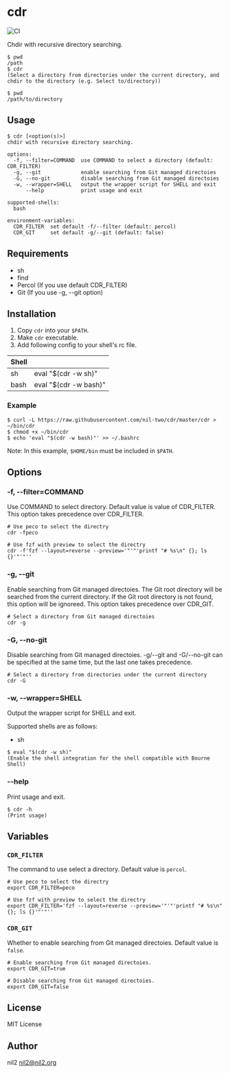 cdr
===

![CI](https://github.com/nil-two/cdr/workflows/CI/badge.svg)

Chdir with recursive directory searching.

```
$ pwd
/path
$ cdr
(Select a directory from directories under the current directory, and chdir to the directory (e.g. Select to/directory))

$ pwd
/path/to/directory
```

Usage
-----

```
$ cdr [<option(s)>]
chdir with recursive directory searching.

options:
  -f, --filter=COMMAND  use COMMAND to select a directory (default: CDR_FILTER)
  -g, --git             enable searching from Git managed directoies
  -G, --no-git          disable searching from Git managed directoies
  -w, --wrapper=SHELL   output the wrapper script for SHELL and exit
      --help            print usage and exit

supported-shells:
  bash

environment-variables:
  CDR_FILTER  set default -f/--filter (default: percol)
  CDR_GIT     set default -g/--git (default: false)
```

Requirements
------------

- sh
- find
- Percol (If you use default CDR\_FILTER)
- Git (If you use -g, --git option)

Installation
------------

1. Copy `cdr` into your `$PATH`.
2. Make `cdr` executable.
3. Add following config to your shell's rc file.

| Shell |                       |
|-------|-----------------------|
| sh    | eval "$(cdr -w sh)"   |
| bash  | eval "$(cdr -w bash)" |

### Example

```
$ curl -L https://raw.githubusercontent.com/nil-two/cdr/master/cdr > ~/bin/cdr
$ chmod +x ~/bin/cdr
$ echo 'eval "$(cdr -w bash)"' >> ~/.bashrc
```

Note: In this example, `$HOME/bin` must be included in `$PATH`.

Options
-------

### -f, --filter=COMMAND

Use COMMAND to select directory.
Default value is value of CDR\_FILTER.
This option takes precedence over CDR\_FILTER.

```
# Use peco to select the directry
cdr -fpeco

# Use fzf with preview to select the directry
cdr -f'fzf --layout=reverse --preview='"'"'printf "# %s\n" {}; ls {}'"'"''
```

### -g, --git

Enable searching from Git managed directoies.
The Git root directory will be searched from the current directory.
If the Git root directory is not found, this option will be ignoreed.
This option takes precedence over CDR\_GIT.

```
# Select a directory from Git managed directoies
cdr -g
```

### -G, --no-git

Disable searching from Git managed directoies.
-g/--git and -G/--no-git can be specified at the same time, but the last one takes precedence.

```
# Select a directory from directories under the current directory
cdr -G
```

### -w, --wrapper=SHELL

Output the wrapper script for SHELL and exit.

Supported shells are as follows:

- sh

```
$ eval "$(cdr -w sh)"
(Enable the shell integration for the shell compatible with Bourne Shell)
```

### --help

Print usage and exit.

```
$ cdr -h
(Print usage)
```

Variables
---------

### `CDR_FILTER`

The command to use select a directory.
Default value is `percol`.

```
# Use peco to select the directry
export CDR_FILTER=peco

# Use fzf with preview to select the directry
export CDR_FILTER='fzf --layout=reverse --preview='"'"'printf "# %s\n" {}; ls {}'"'"''
```

### `CDR_GIT`

Whether to enable searching from Git managed directoies.
Default value is `false`.

```
# Enable searching from Git managed directoies.
export CDR_GIT=true

# Disable searching from Git managed directoies.
export CDR_GIT=false
```

License
-------

MIT License

Author
------

nil2 <nil2@nil2.org>
